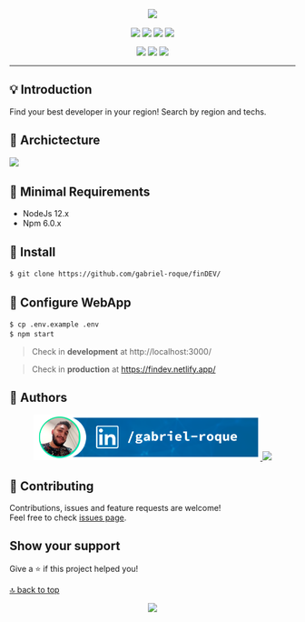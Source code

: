 <span id="top"></span>

<p align="center">
  <img src="https://raw.githubusercontent.com/gabriel-roque/design/master/social-banner-findev.jpg" width="700"/>
</p>

<p align="center">
 <a href="https://app.netlify.com/sites/findev/deploys"><img src="https://api.netlify.com/api/v1/badges/9a800427-a77c-419b-8350-c7de56f534ae/deploy-status"></a> 
<a href="https://pt-br.reactjs.org/"><img src="https://img.shields.io/badge/ReactJS-16.x-blue"></a>
  <a href="https://nodejs.org/en/"><img src="https://img.shields.io/badge/Node-12.x-green"></a>
  <a href="https://www.npmjs.com/"><img src="https://img.shields.io/badge/NPM-6.x-red"></a>
</p>

<p align="center">
   <a href="https://findev.netlify.app/"><img src="https://raw.githubusercontent.com/gabriel-roque/design/master/btn-open-app.png" width="200"></a>
    <a href="https://github.com/gabriel-roque/finDEV-api"><img src="https://raw.githubusercontent.com/gabriel-roque/design/master/btn-back-end.png" width="200"></a>
  <a href="https://github.com/gabriel-roque/finDEV-app"><img src="https://raw.githubusercontent.com/gabriel-roque/design/master/btn-mobile.png" width="200"></a>
</p>

<hr>

## 💡 Introduction

Find your best developer in your region! Search by region and techs.

## 🏢 Archictecture

<img src="https://github.com/gabriel-roque/design/blob/master/archictecture-findev.jpg?raw=true">

## 📝 Minimal Requirements

- NodeJs 12.x
- Npm 6.0.x

## 🚀 Install

```sh
$ git clone https://github.com/gabriel-roque/finDEV/
```

## 📝 Configure WebApp

```sh
$ cp .env.example .env
$ npm start
```

> Check in **development** at http://localhost:3000/

> Check in **production** at https://findev.netlify.app/

## 👤 Authors

<p align="center">
  <a href="https://www.linkedin.com/in/gabriel-roque/">
    <img src="https://github.com/gabriel-roque/design/blob/master/banner-contato-left.png?raw=true" width="400">
  </a>
  <a href="https://github.com/gabriel-roque">
    <img src="https://github.com/gabriel-roque/design/blob/master/banner-contato-right.png?raw=true" width="343">
  </a>
</p>

## 🤝 Contributing

Contributions, issues and feature requests are welcome!<br />Feel free to check [issues page](https://github.com/gabriel-roque/finDEV/issues).

## Show your support

Give a ⭐️ if this project helped you!

[🔝 back to top](#top)

<p align="center">
  <img src="https://raw.githubusercontent.com/gabriel-roque/design/master/logo-gabriel-roque.png" width="200"/>
</p>
